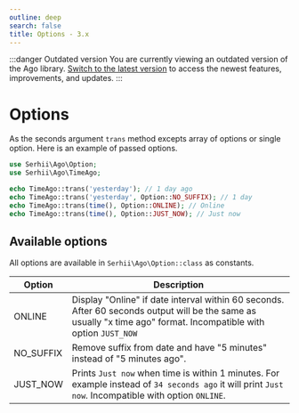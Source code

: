 ```yaml
---
outline: deep
search: false
title: Options - 3.x
---
```


:::danger Outdated version
You are currently viewing an outdated version of the Ago library. [Switch to the latest version](/) to access the newest features, improvements, and updates.
:::

# Options
As the seconds argument `trans` method excepts array of options or single option. Here is an example of passed options.

```php
use Serhii\Ago\Option;
use Serhii\Ago\TimeAgo;

echo TimeAgo::trans('yesterday'); // 1 day ago
echo TimeAgo::trans('yesterday', Option::NO_SUFFIX); // 1 day
echo TimeAgo::trans(time(), Option::ONLINE); // Online
echo TimeAgo::trans(time(), Option::JUST_NOW); // Just now
```

## Available options
All options are available in `Serhii\Ago\Option::class` as constants.

| Option    | Description |
| --------- | ----------- |
| ONLINE    | Display "Online" if date interval within 60 seconds. After 60 seconds output will be the same as usually "x time ago" format. Incompatible with option `JUST_NOW` |
| NO_SUFFIX | Remove suffix from date and have "5 minutes" instead of "5 minutes ago". |
| JUST_NOW  | Prints `Just now` when time is within 1 minutes. For example instead of `34 seconds ago` it will print `Just now`. Incompatible with option `ONLINE`. |